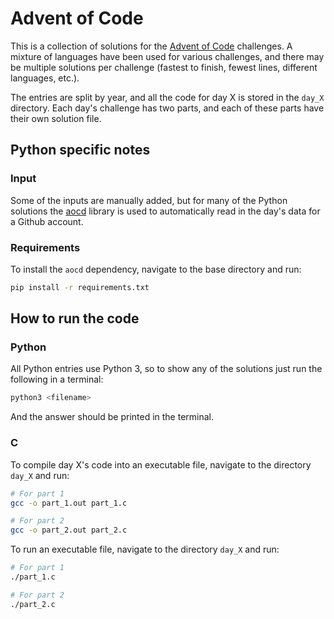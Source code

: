 # Advent of Code

This is a collection of solutions for the [Advent of Code](https://adventofcode.com)
challenges. A mixture of languages have been used for various challenges, and there may
be multiple solutions per challenge (fastest to finish, fewest lines, different languages,
etc.).

The entries are split by year, and all the code for day X is stored in the `day_X`
directory. Each day's challenge has two parts, and each of these parts have their own
solution file.

## Python specific notes

### Input

Some of the inputs are manually added, but for many of the Python solutions the
[aocd](https://pypi.org/project/advent-of-code-data/) library is used to automatically
read in the day's data for a Github account.

### Requirements

To install the `aocd` dependency, navigate to the base directory and run:

```bash
pip install -r requirements.txt
```

## How to run the code

### Python

All Python entries use Python 3, so to show any of the solutions just run the following
in a terminal:

```bash
python3 <filename>
```

And the answer should be printed in the terminal.

### C

To compile day X's code into an executable file, navigate to the directory `day_X` and
run:

```bash
# For part 1
gcc -o part_1.out part_1.c

# For part 2
gcc -o part_2.out part_2.c
```

To run an executable file, navigate to the directory `day_X` and run:

```bash
# For part 1
./part_1.c

# For part 2
./part_2.c
```

